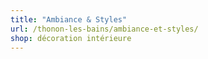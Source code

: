 ```yaml
---
title: "Ambiance & Styles"
url: /thonon-les-bains/ambiance-et-styles/
shop: décoration intérieure
---
```

